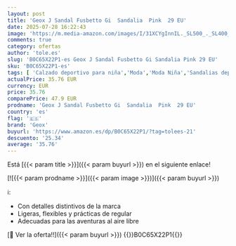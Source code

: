 ```yaml
---
layout: post
title: 'Geox J Sandal Fusbetto Gi  Sandalia  Pink  29 EU'
date: 2025-07-28 16:22:43
image: 'https://m.media-amazon.com/images/I/31XCYgInnIL._SL500_._SL400_.jpg'
comments: true
category: ofertas
author: 'tole.es'
slug: 'B0C65X22P1-es Geox J Sandal Fusbetto Gi Sandalia Pink 29 EU'
sku: 'B0C65X22P1-es'
tags: [ 'Calzado deportivo para niña','Moda','Moda Niña','Sandalias deportivas para niña','Zapatillas deportivas y de moda para niñas','Zapatos de niña','geox','sandalia','🇪🇸', ]
actualPrice: 35.76 EUR
currency: EUR
price: 35.76
comparePrice: 47.9 EUR
prodname: 'Geox J Sandal Fusbetto Gi  Sandalia  Pink  29 EU'
country: 'es'
flag: '🇪🇸'
brand: 'Geox'
buyurl: 'https://www.amazon.es/dp/B0C65X22P1/?tag=tolees-21'
descuento: '25.34'
average: '35.76'
---
```


Está [{{< param title >}}]({{< param buyurl >}}) en el siguiente enlace!

[![{{< param prodname >}}]({{< param image >}})]({{< param buyurl >}})

ℹ️:

- Con detalles distintivos de la marca
- Ligeras, flexibles y prácticas de regular
- Adecuadas para las aventuras al aire libre

[🛒 Ver la oferta!!]({{< param buyurl >}})
{{<world>}}B0C65X22P1{{</world>}}
